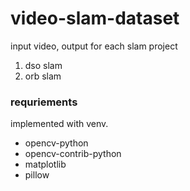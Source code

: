 # video-slam-dataset

input video, output for each slam project


1. dso slam
2. orb slam


### requriements
implemented with venv.
* opencv-python
* opencv-contrib-python
* matplotlib
* pillow

